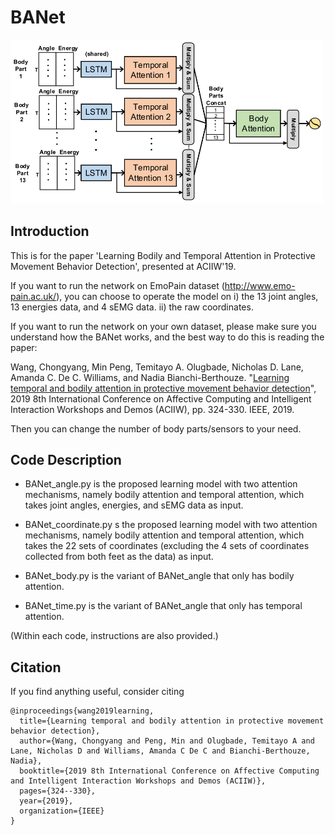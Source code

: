 # BANet

<img src="ACII_1.png" width="500x">

## Introduction
This is for the paper 'Learning Bodily and Temporal Attention in Protective Movement Behavior Detection', presented at ACIIW'19.

If you want to run the network on EmoPain dataset (http://www.emo-pain.ac.uk/), you can choose to operate the model on
   i) the 13 joint angles, 13 energies data, and 4 sEMG data.
   ii) the raw coordinates.

If you want to run the network on your own dataset, please make sure you understand how the BANet works, 
and the best way to do this is reading the paper: 

Wang, Chongyang, Min Peng, Temitayo A. Olugbade, Nicholas D. Lane, Amanda C. De C. Williams, and Nadia Bianchi-Berthouze. "[Learning temporal and bodily attention in protective movement behavior detection](https://ieeexplore.ieee.org/abstract/document/8925084/)", 2019 8th International Conference on Affective Computing and Intelligent Interaction Workshops and Demos (ACIIW), pp. 324-330. IEEE, 2019.

Then you can change the number of body parts/sensors to your need.

## Code Description
- BANet_angle.py is the proposed learning model with two attention mechanisms, namely bodily attention and temporal attention, which takes joint angles, energies, and sEMG data as input.

- BANet_coordinate.py s the proposed learning model with two attention mechanisms, namely bodily attention and temporal attention, which takes the 22 sets of coordinates (excluding the 4 sets of coordinates collected from both feet as the data) as input.

- BANet_body.py is the variant of BANet_angle that only has bodily attention.

- BANet_time.py is the variant of BANet_angle that only has temporal attention.

(Within each code, instructions are also provided.)

## Citation
If you find anything useful, consider citing
```
@inproceedings{wang2019learning,
  title={Learning temporal and bodily attention in protective movement behavior detection},
  author={Wang, Chongyang and Peng, Min and Olugbade, Temitayo A and Lane, Nicholas D and Williams, Amanda C De C and Bianchi-Berthouze, Nadia},
  booktitle={2019 8th International Conference on Affective Computing and Intelligent Interaction Workshops and Demos (ACIIW)},
  pages={324--330},
  year={2019},
  organization={IEEE}
}
```

